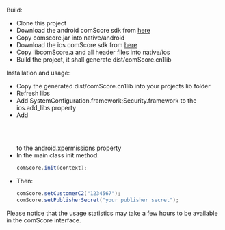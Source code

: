 Build:

* Clone this project
* Download the android comScore sdk from [here](http://direct.comscore.com/clients/Ajax.ashx/Sdk/GetFile?fileName=androidsdk&outputFilename=)
* Copy comscore.jar into native/android
* Download the ios comScore sdk from [here](http://direct.comscore.com/clients/Ajax.ashx/Sdk/GetFile?fileName=iossdk&outputFilename=)
* Copy libcomScore.a and all header files into native/ios
* Build the project, it shall generate dist/comScore.cn1lib

Installation and usage:

* Copy the generated dist/comScore.cn1lib into your projects lib folder
* Refresh libs
* Add SystemConfiguration.framework;Security.framework to the ios.add_libs property
* Add <PRE><uses-permission android:name="android.permission.INTERNET" /> <uses-permission android:name="android.permission.ACCESS_NETWORK_STATE" /> <uses-permission android:name="android.permission.ACCESS_WIFI_STATE" /></PRE> to the android.xpermissions property
* In the main class init method:
	```java
	comScore.init(context);
	```
* Then:
	```java
	comScore.setCustomerC2("1234567");
	comScore.setPublisherSecret("your publisher secret");
	```

Please notice that the usage statistics may take a few hours to be available in the comScore interface.
